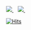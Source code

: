 
<a href="https://www.linkedin.com/in/vicky-patmase-11ab76187/">
  <img src="https://img.shields.io/badge/LinkedIn-0077B5?style=for-the-badge&logo=linkedin&logoColor=white" />
</a>&nbsp;&nbsp;

<a href="https://www.instagram.com/cursed_hacker/">
  <img src="https://img.shields.io/badge/Instagram-E4405F?style=for-the-badge&logo=instagram&logoColor=white" />
</a>&nbsp;&nbsp;


[![Hits](https://hits.sh/github.com/cursed-hacker/cursed-hacker.svg?style=plastic&label=Profile%20Visits&color=55ff14&logo=hotjar)](https://hits.sh/github.com/cursed-hacker/cursed-hacker/)
